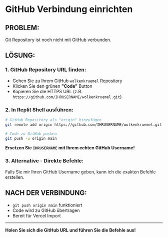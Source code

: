 # GitHub Verbindung einrichten

## PROBLEM: 
Git Repository ist noch nicht mit GitHub verbunden.

## LÖSUNG:

### 1. GitHub Repository URL finden:
- Gehen Sie zu Ihrem GitHub `wolkenkruemel` Repository
- Klicken Sie den grünen **"Code"** Button
- Kopieren Sie die HTTPS URL (z.B. `https://github.com/IHRUSERNAME/wolkenkruemel.git`)

### 2. In Replit Shell ausführen:
```bash
# GitHub Repository als "origin" hinzufügen
git remote add origin https://github.com/IHRUSERNAME/wolkenkruemel.git

# Code zu GitHub pushen
git push -u origin main
```

**Ersetzen Sie `IHRUSERNAME` mit Ihrem echten GitHub Username!**

### 3. Alternative - Direkte Befehle:
Falls Sie mir Ihren GitHub Username geben, kann ich die exakten Befehle erstellen.

## NACH DER VERBINDUNG:
- `git push origin main` funktioniert
- Code wird zu GitHub übertragen
- Bereit für Vercel Import

---

**Holen Sie sich die GitHub URL und führen Sie die Befehle aus!**